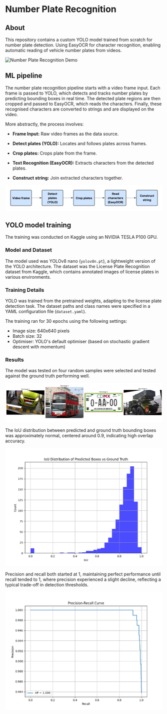# Number Plate Recognition

## About

This repository contains a custom YOLO model trained from scratch for number plate detection. Using EasyOCR for character recognition, enabling automatic reading of vehicle number plates from videos.

![Number Plate Recognition Demo](docs/output.gif)

## ML pipeline
The number plate recognition pipeline starts with a video frame input. Each frame is passed to YOLO, which detects and tracks number plates by predicting bounding boxes in real time. The detected plate regions are then cropped and passed to EasyOCR, which reads the characters. Finally, these recognised characters are converted to strings and are displayed on the video.

More abstractly, the process involves:

- **Frame Input:** Raw video frames as the data source.

- **Detect plates (YOLO):** Locates and follows plates across frames.

- **Crop plates:** Crops plate from the frame. 

- **Text Recognition (EasyOCR):** Extracts characters from the detected plates.

- **Construct string:** Join extracted characters together.

![ML pipeline](docs/ml_pipeline.png)

## YOLO model training
The training was conducted on Kaggle using an NVIDIA TESLA P100 GPU.

### Model and Dataset

The model used was YOLOv8 nano (`yolov8n.pt`), a lightweight version of the YOLO architecture. The dataset was the License Plate Recognition dataset from Kaggle, which contains annotated images of license plates in various environments.

### Training Details

YOLO was trained from the pretrained weights, adapting to the license plate detection task. The dataset paths and class names were specified in a YAML configuration file (`dataset.yaml`).

The training ran for 30 epochs using the following settings:

- Image size: 640x640 pixels  
- Batch size: 32  
- Optimiser: YOLO's default optimiser (based on stochastic gradient descent with momentum)

### Results

The model was tested on four random samples were selected and tested against the ground truth performing well.

![tests](docs/test_comparison.png)

The IoU distribution between predicted and ground truth bounding boxes was approximately normal, centered around 0.9, indicating high overlap accuracy.

![IoU distr](docs/iou_distribution.png)

 Precision and recall both started at 1, maintaining perfect performance until recall tended to 1, where precision experienced a slight decline, reflecting a typical trade-off in detection thresholds.

 ![Pr](docs/precision_recall_curve.png)




